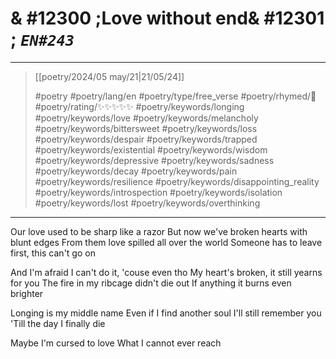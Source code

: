 # & #12300 ;Love without end& #12301 ; *`EN#243`*

---

> [[poetry/2024/05 may/21|21/05/24]]
> 
> #poetry 
> #poetry/lang/en 
> #poetry/type/free_verse 
> #poetry/rhymed/🔴 
> #poetry/rating/✨✨✨✨✨ 
> #poetry/keywords/longing #poetry/keywords/love #poetry/keywords/melancholy #poetry/keywords/bittersweet #poetry/keywords/loss #poetry/keywords/despair #poetry/keywords/trapped #poetry/keywords/existential #poetry/keywords/wisdom #poetry/keywords/depressive #poetry/keywords/sadness #poetry/keywords/decay #poetry/keywords/pain #poetry/keywords/resilience #poetry/keywords/disappointing_reality #poetry/keywords/introspection #poetry/keywords/isolation #poetry/keywords/lost #poetry/keywords/overthinking 

---

Our love used to be sharp like a razor
But now we've broken hearts with blunt edges
From them love spilled all over the world
Someone has to leave first, this can't go on
  
And I'm afraid I can't do it, 'couse even tho
My heart's broken, it still yearns for you
The fire in my ribcage didn't die out
If anything it burns even brighter

Longing is my middle name
Even if I find another soul
I'll still remember you
'Till the day I finally die 

Maybe I'm cursed to love
What I cannot ever reach